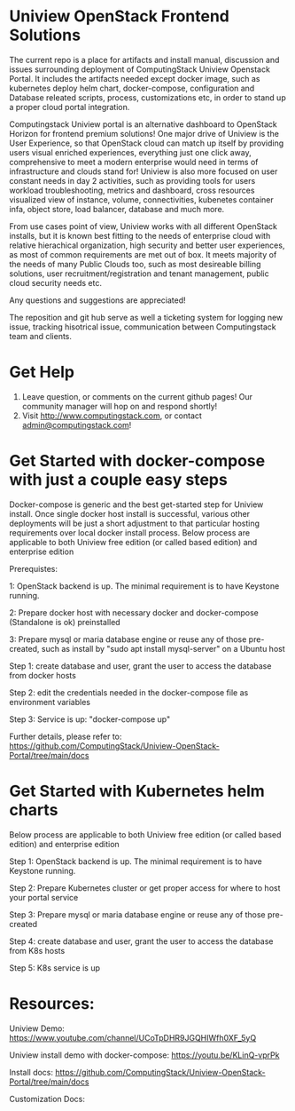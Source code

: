 # Uniview OpenStack Frontend Solutions
The current repo is a place for artifacts and install manual, discussion and issues surrounding deployment of ComputingStack Uniview Openstack Portal. It includes the artifacts needed except docker image, such as kubernetes deploy helm chart, docker-compose, configuration and Database releated scripts, process, customizations etc, in order to stand up a proper cloud portal integration.

Computingstack Uniview portal is an alternative dashboard to OpenStack Horizon for frontend premium solutions! One major drive of Uniview is the User Experience, so that OpenStack cloud can match up itself by providing users visual enriched experiences, everything just one click away, comprehensive to meet a modern enterprise would need in terms of infrastructure and clouds stand for! Uniview is also more focused on user constant needs in day 2 activities, such as providing tools for users workload troubleshooting, metrics and dashboard, cross resources visualized view of instance, volume, connectivities, kubenetes container infa, object store, load balancer, database and much more. 

From use cases point of view, Uniview works with all different OpenStack installs, but it is known best fitting to the needs of enterprise cloud with relative hierachical organization, high security and better user experiences, as most of common requirements are met out of box. It meets majority of the needs of many Public Clouds too, such as most desireable billing solutions, user recruitment/registration and tenant management, public cloud security needs etc.

Any questions and suggestions are appreciated!

The reposition and git hub serve as well a ticketing system for logging new issue, tracking hisotrical issue, communication between Computingstack team and clients.

# Get Help

1. Leave question, or comments on the current github pages! Our community manager will hop on and respond shortly!
2. Visit http://www.computingstack.com, or contact admin@computingstack.com!

# Get Started with docker-compose with just a couple easy steps
Docker-compose is generic and the best get-started step for Uniview install. Once single docker host install is successful, various other deployments will be just a short adjustment to that particular hosting requirements over local docker install process. Below process are applicable to both Uniview free edition (or called based edition) and enterprise 
edition

Prerequistes:

1: OpenStack backend is up. The minimal requirement is to have Keystone running.

2: Prepare docker host with necessary docker and docker-compose (Standalone is ok) preinstalled

3: Prepare mysql or maria database engine or reuse any of those pre-created, such as install by "sudo apt install mysql-server" on a Ubuntu host

Step 1: create database and user, grant the user to access the database from docker hosts

Step 2: edit the credentials needed in the docker-compose file as environment variables 

Step 3: Service is up: "docker-compose up"

Further details, please refer to: https://github.com/ComputingStack/Uniview-OpenStack-Portal/tree/main/docs

# Get Started with Kubernetes helm charts
Below process are applicable to both Uniview free edition (or called based edition) and enterprise 
edition

Step 1: OpenStack backend is up. The minimal requirement is to have Keystone running.

Step 2: Prepare Kubernetes cluster or get proper access for where to host your portal service

Step 3: Prepare mysql or maria database engine or reuse any of those pre-created

Step 4: create database and user, grant the user to access the database from K8s hosts

Step 5: K8s service is up

# Resources:
Uniview Demo: https://www.youtube.com/channel/UCoTpDHR9JGQHIWfh0XF_5yQ

Uniview install demo with docker-compose: https://youtu.be/KLinQ-vprPk

Install docs: https://github.com/ComputingStack/Uniview-OpenStack-Portal/tree/main/docs

Customization Docs: 

